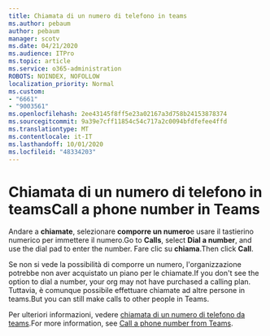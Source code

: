 ```yaml
---
title: Chiamata di un numero di telefono in teams
ms.author: pebaum
author: pebaum
manager: scotv
ms.date: 04/21/2020
ms.audience: ITPro
ms.topic: article
ms.service: o365-administration
ROBOTS: NOINDEX, NOFOLLOW
localization_priority: Normal
ms.custom:
- "6661"
- "9003561"
ms.openlocfilehash: 2ee43145f8ff5e23a02167a3d758b24153878374
ms.sourcegitcommit: 9a39e7cff11854c54c717a2c0094bfdfefee4ffd
ms.translationtype: MT
ms.contentlocale: it-IT
ms.lasthandoff: 10/01/2020
ms.locfileid: "48334203"
---
```

# <a name="call-a-phone-number-in-teams"></a><span data-ttu-id="749d6-102">Chiamata di un numero di telefono in teams</span><span class="sxs-lookup"><span data-stu-id="749d6-102">Call a phone number in Teams</span></span>

<span data-ttu-id="749d6-103">Andare a  **chiamate**, selezionare  **comporre un numero**e usare il tastierino numerico per immettere il numero.</span><span class="sxs-lookup"><span data-stu-id="749d6-103">Go to  **Calls**, select  **Dial a number**, and use the dial pad to enter the number.</span></span> <span data-ttu-id="749d6-104">Fare clic su  **chiama**.</span><span class="sxs-lookup"><span data-stu-id="749d6-104">Then click  **Call**.</span></span>

<span data-ttu-id="749d6-105">Se non si vede la possibilità di comporre un numero, l'organizzazione potrebbe non aver acquistato un piano per le chiamate.</span><span class="sxs-lookup"><span data-stu-id="749d6-105">If you don't see the option to dial a number, your org may not have purchased a calling plan.</span></span> <span data-ttu-id="749d6-106">Tuttavia, è comunque possibile effettuare chiamate ad altre persone in teams.</span><span class="sxs-lookup"><span data-stu-id="749d6-106">But you can still make calls to other people in Teams.</span></span>  

<span data-ttu-id="749d6-107">Per ulteriori informazioni, vedere [chiamata di un numero di telefono da teams](https://support.microsoft.com/office/20d24ace-2851-4c29-8441-30dd2a5cf078).</span><span class="sxs-lookup"><span data-stu-id="749d6-107">For more information, see [Call a phone number from Teams](https://support.microsoft.com/office/20d24ace-2851-4c29-8441-30dd2a5cf078).</span></span>
